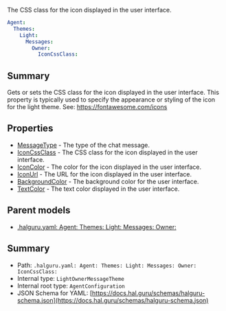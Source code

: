 <!--
title: IconCssClass
description: The CSS class for the icon displayed in the user interface.
version: 1.40.1-beta.2
generated: true
date: 2025-04-28
node: This file is generated by the command-line program: `halguru manual -c -m`
-->


The CSS class for the icon displayed in the user interface.

```yaml
Agent:
  Themes:
    Light:
      Messages:
        Owner:
          IconCssClass:
```

## Summary

Gets or sets the CSS class for the icon displayed in the user interface. This property is typically used to specify the appearance or styling of the icon for the light theme. See: https://fontawesome.com/icons

## Properties

* [MessageType]((halguru)-agent-themes-light-messages-owner-messagetype.md) - The type of the chat message.
* [IconCssClass]((halguru)-agent-themes-light-messages-owner-iconcssclass.md) - The CSS class for the icon displayed in the user interface.
* [IconColor]((halguru)-agent-themes-light-messages-owner-iconcolor.md) - The color for the icon displayed in the user interface.
* [IconUrl]((halguru)-agent-themes-light-messages-owner-iconurl.md) - The URL for the icon displayed in the user interface.
* [BackgroundColor]((halguru)-agent-themes-light-messages-owner-backgroundcolor.md) - The background color for the user interface.
* [TextColor]((halguru)-agent-themes-light-messages-owner-textcolor.md) - The text color displayed in the user interface.

## Parent models

* [.halguru.yaml: Agent: Themes: Light: Messages: Owner:]((halguru)-agent-themes-light-messages-owner.md)
## Summary

* Path: `.halguru.yaml: Agent: Themes: Light: Messages: Owner: IconCssClass:`
* Internal type: `LightOwnerMessageTheme`
* Internal root type: `AgentConfiguration`
* JSON Schema for YAML: [https://docs.hal.guru/schemas/halguru-schema.json](https://docs.hal.guru/schemas/halguru-schema.json)
